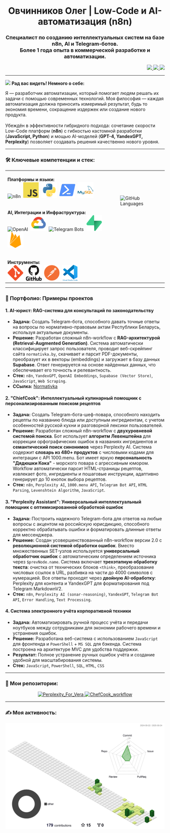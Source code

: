 <h1 align="center">
  Овчинников Олег | Low-Code и AI-автоматизация (n8n)
</h1>

<h3 align="center">
  Специалист по созданию интеллектуальных систем на базе n8n, AI и Telegram-ботов.<br>Более 1 года опыта в коммерческой разработке и автоматизации.
</h3>

<div>
  <span>
    <div align="right">
      <a href="https://t.me/Nn_Ovchinnikov_Oleg">
        <img src="https://img.shields.io/badge/Ovchinnikov-blue?logo=telegram&logoColor=white&style=flat">
      </a>
      <a href="https://nn.hh.ru/resume/fd4ab6cfff06090a860039ed1f4d5a324c7945">
        <img src="https://img.shields.io/badge/HH-Ovchinnikov-red?labelColor=red&logoColor=white&style=flat">
      </a>
      <a href="https://www.linkedin.com/in/oleg-ovchinnikov-2bab08202/">
        <img src="https://img.shields.io/badge/Ovchinnikov-blue?logo=linkedin&logoColor=white&style=flat">
      </a>
    </div>
  </span>
</div>

---

<span>
  <img src="https://github.com/blackcater/blackcater/raw/main/images/Hi.gif" height="32"/>
</span>
<span>
  <b>Рад вас видеть! Немного о себе:</b>
</span>
<p> </p>
<p>
Я — разработчик автоматизации, который помогает людям решать их задачи с помощью современных технологий. Моя философия — каждая автоматизация должна приносить измеримый результат, будь то экономия времени, сокращение издержек или создание нового продукта.
<br><br>
Убеждён в эффективности гибридного подхода: сочетание скорости Low-Code платформ (<b>n8n</b>) с гибкостью кастомной разработки (<b>JavaScript, Python</b>) и мощью AI-моделей (<b>GPT-4, YandexGPT, Perplexity</b>) позволяет создавать решения качественно нового уровня.
</p>

---

### :hammer_and_wrench: Ключевые компетенции и стек:

<table border="0" width="100%">
  <tbody border="0">
    <tr border="0" >
      <td border="0">
        <div>
          <br>
          <strong>Платформы и языки:</strong><br>
          <img src="https://cdn.jsdelivr.net/gh/simple-icons/simple-icons/icons/n8n.svg" title="n8n" alt="n8n" width="50" height="50"/>&nbsp;
          <img src="https://github.com/devicons/devicon/blob/master/icons/javascript/javascript-original.svg" title="JavaScript" alt="JavaScript" width="50" height="50"/>&nbsp;
          <img src="https://github.com/devicons/devicon/blob/master/icons/python/python-original.svg" title="Python" alt="Python" width="50" height="50"/>&nbsp;
          <img src="https://raw.githubusercontent.com/devicons/devicon/master/icons/powershell/powershell-original.svg" title="PowerShell" alt="PowerShell" width="50" height="50"/>&nbsp;
          <img src="https://github.com/devicons/devicon/blob/master/icons/mysql/mysql-original-wordmark.svg" title="SQL" alt="SQL" width="50" height="50"/>&nbsp;
        </div>
        <div>
          <br><br>
          <strong>AI, Интеграции и Инфраструктура:</strong><br>
          <img src="https://cdn.jsdelivr.net/gh/simple-icons/simple-icons/icons/openai.svg" title="OpenAI" alt="OpenAI" width="50" height="50"/>&nbsp;
          <img src="https://raw.githubusercontent.com/devicons/devicon/master/icons/googlecloud/googlecloud-original.svg" title="Google & Yandex AI" alt="Google & Yandex AI" width="50" height="50"/>&nbsp;
          <img src="https://cdn.jsdelivr.net/gh/simple-icons/simple-icons/icons/telegram.svg" title="Telegram Bots" alt="Telegram Bots" width="50" height="50"/>&nbsp;
          <img src="https://raw.githubusercontent.com/devicons/devicon/master/icons/supabase/supabase-original.svg" title="Supabase" alt="Supabase" width="50" height="50"/>&nbsp;
          <img src="https://github.com/devicons/devicon/blob/master/icons/firebase/firebase-plain.svg" title="Firebase" alt="Firebase" width="50" height="50"/>&nbsp;
        </div>
        <div>
          <br><br>
          <strong>Инструменты:</strong><br>
          <img src="https://github.com/devicons/devicon/blob/master/icons/git/git-original.svg" title="git" alt="git" width="50" height="50"/>&nbsp;
          <img src="https://github.com/devicons/devicon/blob/master/icons/github/github-original-wordmark.svg" title="github" alt="github" width="50" height="50"/>&nbsp;
          <img src="https://raw.githubusercontent.com/devicons/devicon/master/icons/postman/postman-original.svg" title="Postman" alt="Postman" width="50" height="50"/>&nbsp;
          <img src="https://github.com/devicons/devicon/blob/master/icons/vscode/vscode-original-wordmark.svg" title="vscode" alt="vscode" width="50" height="50"/>&nbsp;
        </div>
      </td>
      <td border="0" bordercolor="white">
        <div>
          <img height="195px" align="right" alt="GitHub Languages" src="https://github-readme-stats-sigma-five.vercel.app/api/top-langs/?username=Jade-Dragon88&layout=compact&theme=gruvbox_light&card_width=345&size_weight=0.5&count_weight=0.5" />
        </div>
      </td>
    </tr>
  </tbody>
</table>

---

### 🚀 Портфолио: Примеры проектов

#### 1. AI-юрист: RAG-система для консультаций по законодательству
- **Задача:** Создать Telegram-бота, способного давать точные ответы на вопросы по нормативно-правовым актам Республики Беларусь, используя актуальные документы.
- **Решение:** Разработан сложный n8n-workflow с **RAG-архитектурой (Retrieval-Augmented Generation)**. Система автоматически классифицирует запрос пользователя, проводит веб-скрейпинг сайта `normativka.by`, скачивает и парсит PDF-документы, преобразует их в векторы (embeddings) и загружает в базу данных **Supabase**. Ответ генерируется на основе найденных данных, что обеспечивает его точность и релевантность.
- **Стек:** `n8n`, `YandexGPT`, `OpenAI Embeddings`, `Supabase (Vector Store)`, `JavaScript`, `Web Scraping`.
- **ССылка:** [Normativka](https://github.com/Jade-Dragon88/Normativka)

#### 2. "ChiefCook": Интеллектуальный кулинарный помощник с персонализированным поиском рецептов
- **Задача:** Создать Telegram-бота-шеф-повара, способного находить рецепты по названию блюда или доступным ингредиентам, с учетом особенностей русской кухни и разговорной лексики пользователей.
- **Решение:** Разработан сложный n8n-workflow с **двухуровневой системой поиска**. Бот использует **алгоритм Левенштейна** для коррекции орфографических ошибок в названиях ингредиентов и **семантический поиск синонимов** через Perplexity AI. Система содержит **словарь из 480+ продуктов** с числовыми кодами для интеграции с API 1000.menu. Бот имеет яркую **персональность "Дядюшки Кока"** - морского повара с агрессивным юмором. Workflow автоматически парсит HTML-страницы рецептов, извлекает фото, ингредиенты и пошаговые инструкции, адаптивно генерирует до 10 кнопок выбора рецептов.
- **Стек:** `n8n`, `Perplexity AI`, `1000.menu API`, `Telegram Bot API`, `HTML Parsing`, `Levenshtein Algorithm`, `JavaScript`.

#### 3. "Perplexity Assistant": Универсальный интеллектуальный помощник с оптимизированной обработкой ошибок
- **Задача:** Построить надежного Telegram-бота для ответов на любые вопросы с акцентом на российскую юрисдикцию, способного корректно обрабатывать ошибки и форматировать длинные ответы для мессенджера.
- **Решение:** Создан усовершенствованный n8n-workflow версии 2.0 с **революционной системой обработки ошибок**. Вместо множественных SET-узлов используется **универсальный обработчик ошибок** с автоматическим определением источника через `$prevNode.name`. Система включает **трехэтапную обработку текста**: очистка от технических блоков `<think>`, преобразование числовых ссылок в URL, разбивка на части до 4000 символов с нумерацией. Все ответы проходят через **двойную AI-обработку**: Perplexity для контента и YandexGPT для форматирования под Telegram MarkdownV2.
- **Стек:** `n8n`, `Perplexity AI (sonar-reasoning)`, `YandexGPT`, `Telegram Bot API`, `Error Handling`, `Text Processing`.

#### 4. Система электронного учёта корпоративной техники
- **Задача:** Автоматизировать ручной процесс учёта и передачи ноутбуков между сотрудниками для экономии рабочего времени и устранения ошибок.
- **Решение:** Разработана веб-система с использованием `JavaScript` для фронтенда и `PowerShell` + `MS SQL` для бэкенда. Система построена на архитектуре MVC для удобства поддержки.
- **Результат:** Полное устранение ручных ошибок учёта и создание удобной для масштабирования системы.
- **Стек:** `JavaScript`, `PowerShell`, `SQL`, `HTML`, `CSS`

---

### 🚀 Мои репозитории:

<p align="center">
  <a href="https://github.com/Jade-Dragon88/Perplexity_For_Vera">
    <img src="https://github-readme-stats.vercel.app/api/pin/?username=Jade-Dragon88&repo=Perplexity_For_Vera&theme=gruvbox_light" alt="Perplexity_For_Vera">
  </a>
  <a href="https://github.com/Jade-Dragon88/ChefCook_workflow">
    <img src="https://github-readme-stats.vercel.app/api/pin/?username=Jade-Dragon88&repo=ChefCook_workflow&theme=gruvbox_light" alt="ChefCook_workflow">
  </a>
</p>

---

### ✍️ Моя активность:

![commits](./profile-3d-contrib/profile-green-animate.svg)
